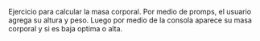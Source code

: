 Ejercicio para calcular la masa corporal.
Por medio de promps, el usuario agrega su altura y peso. Luego por medio de la consola aparece su masa corporal y si es baja optima o alta.
